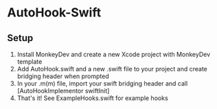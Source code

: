 # AutoHook-Swift

## Setup

1. Install MonkeyDev and create a new Xcode project with MonkeyDev template
2. Add AutoHook.swift and a new .swift file to your project and create bridging header when prompted
3. In your .m(m) file, import your swift bridging header and call [AutoHookImplementor swiftInit]
4. That's it! See ExampleHooks.swift for example hooks
